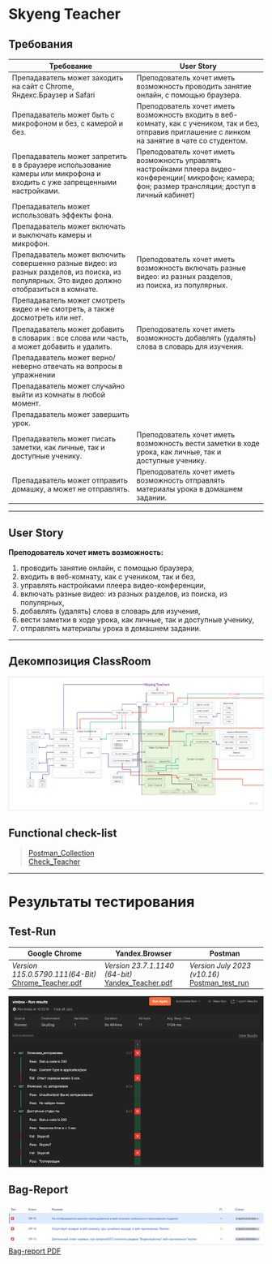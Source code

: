 # Skyeng Teacher

## Требования

| Требование | User Story |
| --- | --- |
| Препадаватель может заходить на сайт с Chrome, Яндекс.Браузер и Safari | Преподователь хочет иметь возможность проводить занятие онлайн, с помощью браузера. |
| Препадаватель может быть с микрофоном и без, с камерой и без. | Преподователь хочет иметь возможность входить в веб-комнату, как с учеником, так и без, отправив приглашение с линком на занятие в чате со студентом. |
| Препадаватель может запретить в в браузере использование камеры или микрофона и входить с уже запрещенными настройками. | Преподователь хочет иметь возможность управлять настройками плеера видео-конференции( микрофон; камера; фон; размер трансляции; доступ в личный кабинет) |
| Препадаватель может использовать эффекты фона. |  |
| Препадаватель может включать и выключать камеры и микрофон. |  |
| Препадаватель может включить совершенно разные видео: из разных разделов, из поиска, из популярных. Это видео должно отобразиться в комнате. | Преподователь хочет иметь возможность включать разные видео: из разных разделов, из поиска, из популярных. |
| Препадаватель может смотреть видео и не смотреть, а также досмотреть или нет. |  |
| Препадаватель может добавить в словарик : все слова или часть, а может добавить и удалить. | Преподователь хочет иметь возможность добавлять (удалять) слова в словарь для изучения. |
| Препадаватель может верно/неверно отвечать на вопросы в упражнении |  |
| Препадаватель может случайно выйти из комнаты в любой момент. |  |
| Препадаватель может завершить урок. |  |
| Препадаватель может писать заметки, как личные, так и доступные ученику. | Преподователь хочет иметь возможность вести заметки в ходе урока, как личные, так и доступные ученику. |
| Препадаватель может отправить домашку, а может не отправлять. | Преподователь хочет иметь возможность отправлять материалы урока в домашнем задании. |

---

## **User Story**

**Преподователь хочет иметь возможность:**

1. проводить занятие онлайн, с помощью браузера,
2. входить в веб-комнату, как с учеником, так и без,
3. управлять настройками плеера видео-конференции,
4. включать разные видео: из разных разделов, из поиска, из популярных,
5. добавлять (удалять) слова в словарь для изучения,
6. вести заметки в ходе урока, как личные, так и доступные ученику,
7. отправлять материалы урока в домашнем задании.

---

## **Декомпозиция ClassRoom**

![Decomposition](/Project%203/images/teacherD.png)

## Functional check-list

> [Postman_Collection](/Project%203/files/vimbox.postman_collection.json)  
> [Check_Teacher](/Project%203/pdf/Check_Teacher.pdf)  

---

# Результаты тестирования

## Test-Run

| **Google Chrome** | **Yandex.Browser** | **Postman** |
| --- | --- | --- |
| *Version 115.0.5790.111(64-Bit)* <br>[Chrome_Teacher.pdf](/Project%203/pdf/Chrome_Teacher.pdf) | *Version 23.7.1.1140 (64-bit)* <br>[Yandex_Teacher.pdf](/Project%203/pdf/Yandex_Teacher.pdf) | *Version July 2023 (v10.16)* <br>[Postman_test_run](/Project%203/files/vimbox.postman_test_run.json) |

![Postman](/Project%203/images/postman.png)

## Bag-Report

![bag-report](/Project%203/images/bag.png)  
[Bag-report PDF](/Project%203/pdf/JiraW.pdf)
